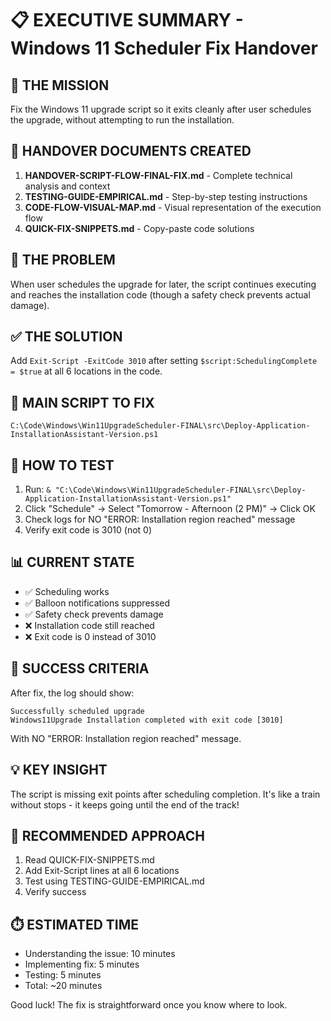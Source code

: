 # 📋 EXECUTIVE SUMMARY - Windows 11 Scheduler Fix Handover

## 🎯 THE MISSION
Fix the Windows 11 upgrade script so it exits cleanly after user schedules the upgrade, without attempting to run the installation.

## 📁 HANDOVER DOCUMENTS CREATED

1. **HANDOVER-SCRIPT-FLOW-FINAL-FIX.md** - Complete technical analysis and context
2. **TESTING-GUIDE-EMPIRICAL.md** - Step-by-step testing instructions  
3. **CODE-FLOW-VISUAL-MAP.md** - Visual representation of the execution flow
4. **QUICK-FIX-SNIPPETS.md** - Copy-paste code solutions

## 🚨 THE PROBLEM
When user schedules the upgrade for later, the script continues executing and reaches the installation code (though a safety check prevents actual damage).

## ✅ THE SOLUTION
Add `Exit-Script -ExitCode 3010` after setting `$script:SchedulingComplete = $true` at all 6 locations in the code.

## 📍 MAIN SCRIPT TO FIX
```
C:\Code\Windows\Win11UpgradeScheduler-FINAL\src\Deploy-Application-InstallationAssistant-Version.ps1
```

## 🧪 HOW TO TEST
1. Run: `& "C:\Code\Windows\Win11UpgradeScheduler-FINAL\src\Deploy-Application-InstallationAssistant-Version.ps1"`
2. Click "Schedule" → Select "Tomorrow - Afternoon (2 PM)" → Click OK
3. Check logs for NO "ERROR: Installation region reached" message
4. Verify exit code is 3010 (not 0)

## 📊 CURRENT STATE
- ✅ Scheduling works
- ✅ Balloon notifications suppressed  
- ✅ Safety check prevents damage
- ❌ Installation code still reached
- ❌ Exit code is 0 instead of 3010

## 🎪 SUCCESS CRITERIA
After fix, the log should show:
```
Successfully scheduled upgrade
Windows11Upgrade Installation completed with exit code [3010]
```

With NO "ERROR: Installation region reached" message.

## 💡 KEY INSIGHT
The script is missing exit points after scheduling completion. It's like a train without stops - it keeps going until the end of the track!

## 🚀 RECOMMENDED APPROACH
1. Read QUICK-FIX-SNIPPETS.md
2. Add Exit-Script lines at all 6 locations
3. Test using TESTING-GUIDE-EMPIRICAL.md
4. Verify success

## ⏱️ ESTIMATED TIME
- Understanding the issue: 10 minutes
- Implementing fix: 5 minutes  
- Testing: 5 minutes
- Total: ~20 minutes

Good luck! The fix is straightforward once you know where to look.